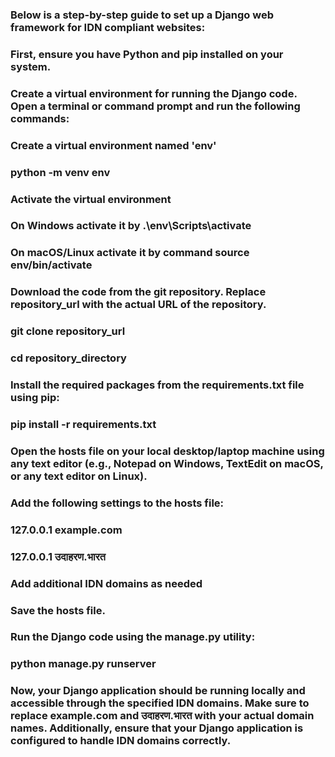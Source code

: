 ### Below is a step-by-step guide to set up a Django web framework for IDN compliant websites:
### First, ensure you have Python and pip installed on your system.
### Create a virtual environment for running the Django code. Open a terminal or command prompt and run the following commands:
### Create a virtual environment named 'env'
### python -m venv env
### Activate the virtual environment
### On Windows activate it by .\env\Scripts\activate
### On macOS/Linux activate it by command source env/bin/activate
### Download the code from the git repository. Replace repository_url with the actual URL of the repository.
### git clone repository_url
### cd repository_directory
### Install the required packages from the requirements.txt file using pip:
### pip install -r requirements.txt
### Open the hosts file on your local desktop/laptop machine using any text editor (e.g., Notepad on Windows, TextEdit on macOS, or any text editor on Linux).
### Add the following settings to the hosts file:
### 127.0.0.1 example.com
### 127.0.0.1 उदाहरण.भारत
### Add additional IDN domains as needed
### Save the hosts file.
### Run the Django code using the manage.py utility:
### python manage.py runserver
### Now, your Django application should be running locally and accessible through the specified IDN domains. Make sure to replace example.com and उदाहरण.भारत with your actual domain names. Additionally, ensure that your Django application is configured to handle IDN  domains correctly.
